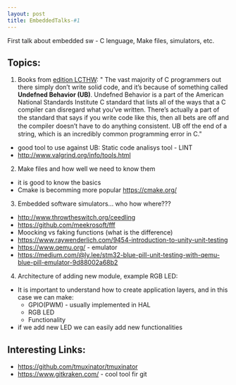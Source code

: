 ```yaml
---
layout: post
title: EmbeddedTalks-#1
---
```


First talk about embedded sw - C lenguage, Make files, simulators, etc.

## Topics:  

1. Books from [edition LCTHW](https://learncodethehardway.org/): " The vast majority of C programmers out there simply don’t write solid code, and it’s because of something called **Undefned Behavior (UB)**. Undefned Behavior is a part of the American National Standards Institute C standard that lists all of the ways that a C compiler can disregard what you’ve written. There’s actually a part of the standard that says if you write code like this, then all bets are oﬀ and the compiler doesn’t have to do anything consistent. UB oﬀ the end of a string, which is an incredibly common programming error in C."
  * good tool to use against UB: Static code analisys tool - LINT
  * http://www.valgrind.org/info/tools.html


2. Make files and how well we need to know them
  * it is good to know the basics
  * Cmake is becomming more popular https://cmake.org/

3. Embedded software simulators... who how where???
  * http://www.throwtheswitch.org/ceedling
  * https://github.com/meekrosoft/fff
  * Moocking vs faking functions (what is the difference)
  * https://www.raywenderlich.com/9454-introduction-to-unity-unit-testing
  * https://www.qemu.org/ - emulator
  * https://medium.com/@ly.lee/stm32-blue-pill-unit-testing-with-qemu-blue-pill-emulator-9d88002a68b2

4. Architecture of adding new module, example RGB LED:
  * It is important to understand how to create application layers, and in this case we can make:
    * GPIO(PWM) - usually implemented in HAL
    * RGB LED
    * Functionality
  * if we add new LED we can easily add new functionalities

## Interesting Links:
* https://github.com/tmuxinator/tmuxinator
* https://www.gitkraken.com/ - cool tool fir git

